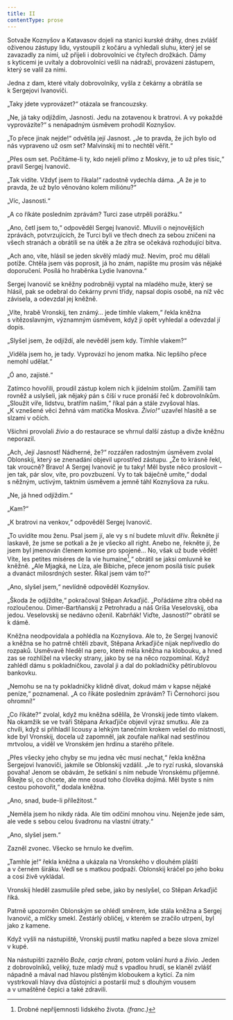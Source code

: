 ```yaml
---
title: II
contentType: prose
---
```


Sotvaže Koznyšov a Katavasov dojeli na stanici kurské dráhy, dnes zvlášť oživenou zástupy lidu, vystoupili z kočáru a vyhledali sluhu, který jel se zavazadly za nimi, už přijeli i dobrovolníci ve čtyřech drožkách. Dámy s kyticemi je uvítaly a dobrovolníci vešli na nádraží, provázeni zástupem, který se valil za nimi.

Jedna z dam, které vítaly dobrovolníky, vyšla z čekárny a obrátila se k Sergejovi Ivanoviči.

„Taky jdete vyprovázet?“ otázala se francouzsky.

„Ne, já taky odjíždím, Jasnosti. Jedu na zotavenou k bratrovi. A vy pokaždé vyprovázíte?“ s nenápadným úsměvem prohodil Koznyšov.

„To přece jinak nejde!“ odvětila její Jasnost. „Je to pravda, že jich bylo od nás vypraveno už osm set? Malvinskij mi to nechtěl věřit.“

„Přes osm set. Počítáme-li ty, kdo nejeli přímo z Moskvy, je to už přes tisíc,“ pravil Sergej Ivanovič.

„Tak vidíte. Vždyť jsem to říkala!“ radostně vydechla dáma. „A že je to pravda, že už bylo věnováno kolem miliónu?“

„Víc, Jasnosti.“

„A co říkáte posledním zprávám? Turci zase utrpěli porážku.“

„Ano, četl jsem to,“ odpověděl Sergej Ivanovič. Mluvili o nejnovějších zprávách, potvrzujících, že Turci byli ve třech dnech za sebou zničeni na všech stranách a obrátili se na útěk a že zítra se očekává rozhodující bitva.

„Ach ano, víte, hlásil se jeden skvělý mladý muž. Nevím, proč mu dělali potíže. Chtěla jsem vás poprosit, já ho znám, napište mu prosím vás nějaké doporučení. Posílá ho hraběnka Lydie Ivanovna.“

Sergej Ivanovič se kněžny podrobněji vyptal na mladého muže, který se hlásil, pak se odebral do čekárny první třídy, napsal dopis osobě, na níž věc závisela, a odevzdal jej kněžně.

„Víte, hrabě Vronskij, ten známý… jede tímhle vlakem,“ řekla kněžna s vítězoslavným, významným úsměvem, když ji opět vyhledal a odevzdal jí dopis.

„Slyšel jsem, že odjíždí, ale nevěděl jsem kdy. Tímhle vlakem?“

„Viděla jsem ho, je tady. Vyprovází ho jenom matka. Nic lepšího přece nemohl udělat.“

„Ó ano, zajisté.“

Zatímco hovořili, proudil zástup kolem nich k jídelním stolům. Zamířili tam rovněž a uslyšeli, jak nějaký pán s číší v ruce pronáší řeč k dobrovolníkům. „Sloužit víře, lidstvu, bratřím našim,“ říkal pán a stále zvyšoval hlas. „K vznešené věci žehná vám matička Moskva. _Živio!“_ uzavřel hlasitě a se slzami v očích.

Všichni provolali _živio_ a do restaurace se vhrnul další zástup a divže kněžnu neporazil.

„Ach, Její Jasnost! Nádherné, že?“ rozzářen radostným úsměvem zvolal Oblonskij, který se znenadání objevil uprostřed zástupu. „Že to krásně řekl, tak vroucně? Bravo! A Sergej Ivanovič je tu taky! Měl byste něco proslovit – jen tak, pár slov, víte, pro povzbuzení. Vy to tak báječně umíte,“ dodal s něžným, uctivým, taktním úsměvem a jemně táhl Koznyšova za ruku.

„Ne, já hned odjíždím.“

„Kam?“

„K bratrovi na venkov,“ odpověděl Sergej Ivanovič.

„To uvidíte mou ženu. Psal jsem jí, ale vy s ní budete mluvit dřív. Řekněte jí laskavě, že jsme se potkali a že je všecko all right. Anebo ne, řekněte jí, že jsem byl jmenován členem komise pro spojené… No, však už bude vědět! Víte, les petites miséres de la vie humaine[^61],“ obrátil se jaksi omluvně ke kněžně. „Ale Mjagká, ne Líza, ale Bibiche, přece jenom posílá tisíc pušek a dvanáct milosrdných sester. Říkal jsem vám to?“

„Ano, slyšel jsem,“ nevlídně odpověděl Koznyšov.

„Škoda že odjíždíte,“ pokračoval Stěpan Arkaďjič. „Pořádáme zítra oběd na rozloučenou. Dimer-Bartňanskij z Petrohradu a náš Gríša Veselovskij, oba jedou. Veselovskij se nedávno oženil. Kabrňák! Viďte, Jasnosti?“ obrátil se k dámě.

Kněžna neodpovídala a pohlédla na Koznyšova. Ale to, že Sergej Ivanovič a kněžna se ho patrně chtěli zbavit, Stěpana Arkaďjiče nijak nepřivedlo do rozpaků. Usměvavě hleděl na pero, které měla kněžna na klobouku, a hned zas se rozhlížel na všecky strany, jako by se na něco rozpomínal. Když zahlédl dámu s pokladničkou, zavolal ji a dal do pokladničky pětirublovou bankovku.

„Nemohu se na ty pokladničky klidně dívat, dokud mám v kapse nějaké peníze,“ poznamenal. „A co říkáte posledním zprávám? Ti Černohorci jsou ohromní!“

„Co říkáte?“ zvolal, když mu kněžna sdělila, že Vronskij jede tímto vlakem. Na okamžik se ve tváři Stěpana Arkaďjiče objevil výraz smutku. Ale za chvíli, když si přihladil licousy a lehkým tanečním krokem vešel do místnosti, kde byl Vronskij, docela už zapomněl, jak zoufale naříkal nad sestřinou mrtvolou, a viděl ve Vronském jen hrdinu a starého přítele.

„Přes všecky jeho chyby se mu jedna věc musí nechat,“ řekla kněžna Sergejovi Ivanoviči, jakmile se Oblonskij vzdálil. „Je to ryzí ruská, slovanská povaha! Jenom se obávám, že setkání s ním nebude Vronskému příjemné. Říkejte si, co chcete, ale mne osud toho člověka dojímá. Měl byste s ním cestou pohovořit,“ dodala kněžna.

„Ano, snad, bude-li příležitost.“

„Neměla jsem ho nikdy ráda. Ale tím odčiní mnohou vinu. Nejenže jede sám, ale vede s sebou celou švadronu na vlastní útraty.“

„Ano, slyšel jsem.“

Zazněl zvonec. Všecko se hrnulo ke dveřím.

„Tamhle je!“ řekla kněžna a ukázala na Vronského v dlouhém plášti a v černém širáku. Vedl se s matkou podpaží. Oblonskij kráčel po jeho boku a cosi živě vykládal.

Vronskij hleděl zasmušile před sebe, jako by neslyšel, co Stěpan Arkaďjič říká.

Patrně upozorněn Oblonským se ohlédl směrem, kde stála kněžna a Sergej Ivanovič, a mlčky smekl. Zestárlý obličej, v kterém se zračilo utrpení, byl jako z kamene.

Když vyšli na nástupiště, Vronskij pustil matku napřed a beze slova zmizel v kupé.

Na nástupišti zaznělo _Bože, carja chrani,_ potom volání _hurá_ a _živio._ Jeden z dobrovolníků, veliký, tuze mladý muž s vpadlou hrudí, se klaněl zvlášť nápadně a mával nad hlavou plstěným kloboukem a kyticí. Za ním vystrkovali hlavy dva důstojníci a postarší muž s dlouhým vousem a v umaštěné čepici a také zdravili.

  

[^61]: Drobné nepříjemnosti lidského života. _(franc.)_
